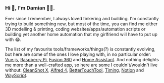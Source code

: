 ### Hi 👋, I'm Damian 👨‍💻. 

Ever since I remember, I always loved tinkering and building. I'm constantly trying to build something new, but most of the time, you can find me either 3D modelling & printing, coding websites/apps/automation scripts or building yet another home automation that my girlfriend will have to put up with 😂. 

The list of my favourite tools/frameworks/things(?) is constantly evolving, but here are some of the ones I love playing with, in no particular order: [Vue.js](https://vuejs.org/), [Raspberry Pi](https://www.raspberrypi.org/products/raspberry-pi-4-model-b/), [Fusion 360](https://www.autodesk.co.uk/products/fusion-360/overview) and [Home Assistant](https://www.home-assistant.io/). And nothing delights me more than a well-crafted app, so here are some I couldn't/wouldn't live without: [CleanShot X](https://cleanshot.com/), [Alfred 4](https://www.alfredapp.com/), [BetterTouchTool](https://folivora.ai/), [Timing](https://timingapp.com/), [Notion](https://notion.so) and [WayScript](https://wayscript.com/).
<!--
**harad1/harad1** is a ✨ _special_ ✨ repository because its `README.md` (this file) appears on your GitHub profile.

Here are some ideas to get you started:

- 🔭 I’m currently working on ...
- 🌱 I’m currently learning ...
- 👯 I’m looking to collaborate on ...
- 🤔 I’m looking for help with ...
- 💬 Ask me about ...
- 📫 How to reach me: ...
- 😄 Pronouns: ...
- ⚡ Fun fact: ...
-->
